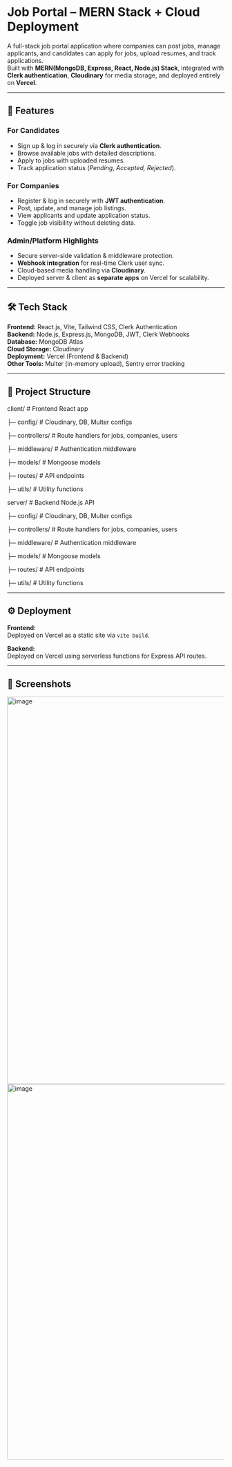 # Job Portal – MERN Stack + Cloud Deployment

A full-stack job portal application where companies can post jobs, manage applicants, and candidates can apply for jobs, upload resumes, and track applications.  
Built with **MERN(MongoDB, Express, React, Node.js) Stack**, integrated with **Clerk authentication**, **Cloudinary** for media storage, and deployed entirely on **Vercel**.

---

## 🚀 Features

### For Candidates
- Sign up & log in securely via **Clerk authentication**.
- Browse available jobs with detailed descriptions.
- Apply to jobs with uploaded resumes.
- Track application status (*Pending, Accepted, Rejected*).

### For Companies
- Register & log in securely with **JWT authentication**.
- Post, update, and manage job listings.
- View applicants and update application status.
- Toggle job visibility without deleting data.

### Admin/Platform Highlights
- Secure server-side validation & middleware protection.
- **Webhook integration** for real-time Clerk user sync.
- Cloud-based media handling via **Cloudinary**.
- Deployed server & client as **separate apps** on Vercel for scalability.

---

## 🛠️ Tech Stack

**Frontend:** React.js, Vite, Tailwind CSS, Clerk Authentication  
**Backend:** Node.js, Express.js, MongoDB, JWT, Clerk Webhooks  
**Database:** MongoDB Atlas  
**Cloud Storage:** Cloudinary  
**Deployment:** Vercel (Frontend & Backend)  
**Other Tools:** Multer (in-memory upload), Sentry error tracking

---

## 📂 Project Structure

client/ # Frontend React app

├─ config/ # Cloudinary, DB, Multer configs

├─ controllers/ # Route handlers for jobs, companies, users

├─ middleware/ # Authentication middleware

├─ models/ # Mongoose models

├─ routes/ # API endpoints

├─ utils/ # Utility functions

server/ # Backend Node.js API

├─ config/ # Cloudinary, DB, Multer configs

├─ controllers/ # Route handlers for jobs, companies, users

├─ middleware/ # Authentication middleware

├─ models/ # Mongoose models

├─ routes/ # API endpoints

├─ utils/ # Utility functions

---

## ⚙️ Deployment

**Frontend:**  
Deployed on Vercel as a static site via `vite build`.

**Backend:**  
Deployed on Vercel using serverless functions for Express API routes.

---
## 📸 Screenshots
<img width="682" height="896" alt="image" src="https://github.com/user-attachments/assets/bb0c00bb-ff32-427b-915a-85a5333015da" />
<img width="1915" height="869" alt="image" src="https://github.com/user-attachments/assets/7d1ead06-6cb3-4325-b78c-ca6bc1450603" />

